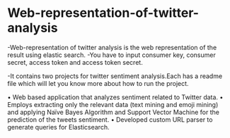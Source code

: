 # Web-representation-of-twitter-analysis

-Web-representation of twitter analysis is the web representation of the result using elastic search. -You have to input consumer key, consumer secret, access token and access token secret.

-It contains two projects for twitter sentiment analysis.Each has a readme file which will let you know more about how to run the project.

•	Web based application that analyzes sentiment related to Twitter data.
•	Employs extracting only the relevant data (text mining and emoji mining) and applying Naïve Bayes Algorithm and Support Vector Machine for the prediction of the tweets sentiment.
•	Developed custom URL parser to generate queries for Elasticsearch.
